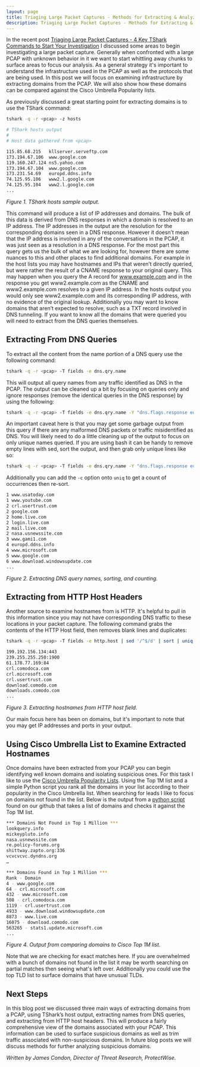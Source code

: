 ```yaml
---
layout: page
title: Triaging Large Packet Captures - Methods for Extracting & Analyzing Domains
description: Triaging Large Packet Captures - Methods for Extracting & Analyzing Domains
---
```


In the recent post [Triaging Large Packet Captures - 4 Key TShark Commands to Start Your Investigation](https://401trg.github.io/triaging-large-packet-captures-4-key-tshark-commands-to-start-your-investigation) I discussed some areas to begin investigating a large packet capture.  Generally when confronted with a large PCAP with unknown behavior in it we want to start whittling away chunks to surface areas to focus our analysis.  As a general strategy it's important to understand the infrastructure used in the PCAP as well as the protocols that are being used.  In this post we will focus on examining infrastructure by extracting domains from the PCAP.  We will also show how these domains can be compared against the Cisco Umbrella Popularity lists.

As previously discussed a great starting point for extracting domains is to use the TShark command:

```bash
tshark -q -r <pcap> -z hosts 
```
```bash
# TShark hosts output
#
# Host data gathered from <pcap>

115.85.68.215	kllserver.serveftp.com
173.194.67.106	www.google.com
119.160.247.124	ns5.yahoo.com
173.194.67.104	www.google.com
173.231.54.69	europd.ddns.info
74.125.95.106	www2.l.google.com
74.125.95.104	www2.l.google.com
...
```
*Figure 1. TShark hosts sample output.*


This command will produce a list of IP addresses and domains.  The bulk of this data is derived from DNS responses in which a domain is resolved to an IP address.  The IP addresses in the output are the resolution for the corresponding domains seen in a DNS response.  However it doesn’t mean that the IP address is involved in any of the conversations in the PCAP, it was just seen as a resolution in a DNS response.  For the most part this query gets us the bulk of what we are looking for, however there are some nuances to this and other places to find additional domains.  For example in the host lists you may have hostnames and IPs that weren’t directly queried, but were rather the result of a CNAME response to your original query.  This may happen when you query the A record for www.example.com and in the response you get www2.example.com as the CNAME and www2.example.com resolves to a given IP address.  In the hosts output you would only see www2.example.com and its corresponding IP address, with no evidence of the original lookup.  Additionally you may want to know domains that aren’t expected to resolve, such as a TXT record involved in DNS tunneling.  If you want to know all the domains that were queried you will need to extract from the DNS queries themselves.  

## Extracting From DNS Queries 

To extract all the content from the name portion of a DNS query use the following command:

```bash
tshark -q -r <pcap> -T fields -e dns.qry.name
```

This will output all query names from any traffic identified as DNS in the PCAP.  The output can be cleaned up a bit by focusing on queries only and ignore responses (remove the identical queries in the DNS response) by using the following:

```bash
tshark -q -r <pcap> -T fields -e dns.qry.name -Y "dns.flags.response eq 0"
```

An important caveat here is that you may get some garbage output from this query if there are any malformed DNS packets or traffic misidentified as DNS.  You will likely need to do a little cleaning up of the output to focus on only unique names queried.  If you are using bash it can be handy to remove empty lines with sed, sort the output, and then grab only unique lines like so:

```bash
tshark -q -r <pcap> -T fields -e dns.qry.name -Y "dns.flags.response eq 0" | sed '/^$/d' | sort | uniq
```

Additionally you can add the `-c` option onto `uniq` to get a count of occurrences then re-sort. 

```bash
1 www.usatoday.com
1 www.youtube.com
2 crl.usertrust.com
2 google.com
2 home.live.com
2 login.live.com
2 mail.live.com
2 nasa.usnewssite.com
3 www.gami1.com
4 europd.ddns.info
4 www.microsoft.com
5 www.google.com
6 www.download.windowsupdate.com
...
```
*Figure 2. Extracting DNS query names, sorting, and counting.* 

## Extracting from HTTP Host Headers

Another source to examine hostnames from is HTTP. It's helpful to pull in this information since you may not have corresponding DNS traffic to these locations in your packet capture.  The following command grabs the contents of the HTTP Host field, then removes blank lines and duplicates:

```bash
tshark -q -r <pcap> -T fields -e http.host | sed '/^$/d' | sort | uniq
```

```bash
199.192.156.134:443
239.255.255.250:1900
61.178.77.169:84
crl.comodoca.com
crl.microsoft.com
crl.usertrust.com
download.comodo.com
downloads.comodo.com
...
```
*Figure 3. Extracting hostnames from HTTP host field.*

Our main focus here has been on domains, but it's important to note that you may get IP addresses and ports in your output.  

## Using Cisco Umbrella List to Examine Extracted Hostnames

Once domains have been extracted from your PCAP you can begin identifying well known domains and isolating suspicious ones. For this task I like to use the [Cisco Umbrella Popularity Lists](http://s3-us-west-1.amazonaws.com/umbrella-static/index.html). Using the Top 1M list and a simple Python script you rank all the domains in your list according to their popularity in the Cisco Umbrella list. When searching for leads I like to focus on domains not found in the list. Below is the output from a [python script](https://github.com/401trg/utilities/blob/97f7e5526beee7059dad8a58eb868c6fe5866620/popularDomains.py) found on our github that takes a list of domains and checks it against the Top 1M list.

```bash
*** Domains Not Found in Top 1 Million ***
lookquery.info
mickeypluto.info
nasa.usnewssite.com
re.policy-forums.org
shittway.zapto.org:336
vcvcvcvc.dyndns.org
…

*** Domains Found in Top 1 Million ***
Rank - Domain
4 - www.google.com
64 - crl.microsoft.com
432 - www.microsoft.com
508 - crl.comodoca.com
1119 - crl.usertrust.com
4933 - www.download.windowsupdate.com
8873 - www.live.com
16075 - download.comodo.com
563265 - stats1.update.microsoft.com
...
```
*Figure 4.  Output from comparing domains to Cisco Top 1M list.*

Note that we are checking for exact matches here.  If you are overwhelmed with a bunch of domains not found in the list it may be worth searching on partial matches then seeing what's left over.  Additionally you could use the top TLD list to surface domains that have unusual TLDs.

## Next Steps

In this blog post we discussed three main ways of extracting domains from a PCAP, using TShark’s host output, extracting names from DNS queries, and extracting from HTTP host headers.  This will produce a fairly comprehensive view of the domains associated with your PCAP.  This information can be used to surface suspicious domains as well as trim traffic associated with non-suspicious domains. In future blog posts we will discuss methods for further analyzing suspicious domains.

*Written by James Condon, Director of Threat Research, ProtectWise.*
